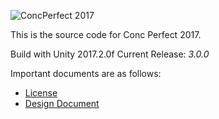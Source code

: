 ![ConcPerfect 2017](http://i.imgur.com/rnXb6CT.jpg)

This is the source code for Conc Perfect 2017.

Build with Unity 2017.2.0f
Current Release: *3.0.0*

Important documents are as follows:

* [License](LICENSE)
* [Design Document](/docs/Design_Doc.md)
